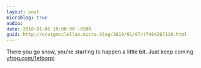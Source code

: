 ```yaml
---
layout: post
microblog: true
audio: 
date: 2010-01-06 19:00:00 -0500
guid: http://craigmcclellan.micro.blog/2010/01/07/t7484267119.html
---
```

There you go snow, you're starting to happen a little bit. Just keep coming.  [yfrog.com/1etborpj](http://yfrog.com/1etborpj)
